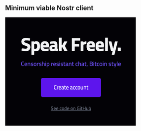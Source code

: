 ## Minimum viable Nostr client

![Nostr client](https://github.com/Entryist/zchat/blob/main/public/mvn.png)
